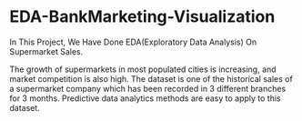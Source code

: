 # EDA-BankMarketing-Visualization

In This Project, We Have Done EDA(Exploratory Data Analysis) On Supermarket Sales.

The growth of supermarkets in most populated cities is increasing, and market competition is also high. The dataset is one of the historical sales of a supermarket company which has been recorded in 3 different branches for 3 months. Predictive data analytics methods are easy to apply to this dataset.
